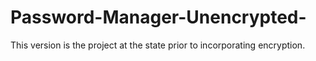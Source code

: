 # Password-Manager-Unencrypted-
This version is the project at the state prior to incorporating encryption.
